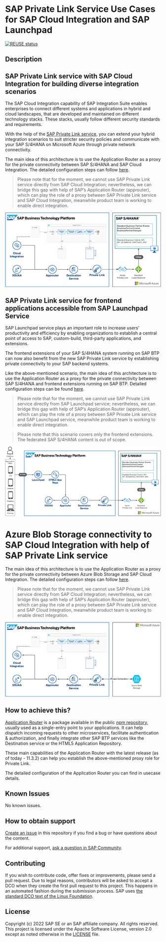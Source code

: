 # SAP Private Link Service Use Cases for SAP Cloud Integration and SAP Launchpad  

[![REUSE status](https://api.reuse.software/badge/github.com/SAP-samples/btp-privatelink-approuter)](https://api.reuse.software/info/github.com/SAP-samples/btp-privatelink-approuter)

## Description

## SAP Private Link service with SAP Cloud Integration for building diverse integration scenarios

The SAP Cloud Integration capability of SAP Integration Suite enables enterprises to connect different systems and applications in hybrid and cloud landscapes, that are developed and maintained on different technology stacks. These stacks, usually follow different security standards and requirements. 

With the help of the [SAP Private Link service](https://help.sap.com/docs/PRIVATE_LINK?locale=en-US), you can extend your hybrid integration scenarios to suit stricter security policies and communicate with your SAP S/4HANA on Microsoft Azure through private network connectivity. 

The main idea of this architecture is to use the Application Router as a proxy for the private connectivity between SAP S/4HANA and SAP Cloud Integration. The detailed configuration steps can follow [here](approuter-cloud-integration/).

>Please note that for the moment, we cannot use SAP Private Link service directly from SAP Cloud Integration; nevertheless, we can bridge this gap with help of SAP’s Application Router (approuter), which can play the role of a proxy between SAP Private Link service and SAP Cloud Integration, meanwhile product team is working to enable direct integration.

![solution diagram](./img/approuter-cloudintegration.png)


## SAP Private Link service for frontend applications accessible from SAP Launchpad Service 

SAP Launchpad service plays an important role to increase users’ productivity and efficiency by enabling organizations to establish a central point of access to SAP, custom-build, third-party applications, and extensions.  

The frontend extensions of your SAP S/4HANA system running on SAP BTP can now also benefit from the new SAP Private Link service by establishing private connectivity to your SAP backend systems.  

Like the above-mentioned scenario, the main idea of this architecture is to use the Application Router as a proxy for the private connectivity between SAP S/4HANA and frontend extensions running on SAP BTP. Detailed configuration steps can be found [here](approuter-launchpad/).

>Please note that for the moment, we cannot use SAP Private Link service directly from SAP Launchpad service; nevertheless, we can bridge this gap with help of SAP’s Application Router (approuter), which can play the role of a proxy between SAP Private Link service and SAP Launchpad service, meanwhile product team is working to enable direct integration.

>Please note that this scenario covers only the frontend extensions. The federated SAP S/4HANA content is out of scope.

![solution diagram](./img/approuter-launchpad.png)


# Azure Blob Storage connectivity to SAP Cloud Integration with help of SAP Private Link service

The main idea of this architecture is to use the Application Router as a proxy for the private connectivity between Azure Blob Storage and SAP Cloud Integration. The detailed configuration steps can follow [here](azure-blob-approuter-cloud-integration/).

>Please note that for the moment, we cannot use SAP Private Link service directly from SAP Cloud Integration; nevertheless, we can bridge this gap with help of SAP’s Application Router (approuter), which can play the role of a proxy between SAP Private Link service and SAP Cloud Integration, meanwhile product team is working to enable direct integration.

![solution diagram](./img/azure-blob-cloud-integration.png)


## How to achieve this?  
 
[Application Router](https://help.sap.com/docs/BTP/65de2977205c403bbc107264b8eccf4b/01c5f9ba7d6847aaaf069d153b981b51.html?locale=en-US) is a package available in the public [npm repository](https://www.npmjs.com/package/@sap/approuter), usually used as a single-entry point to your applications. It can help dispatch incoming requests to other microservices, facilitate authentication & authorization, and finally integrate other SAP BTP services like the Destination service or the HTML5 Application Repository.  

These main capabilities of the Application Router with the latest release (as of today - 11.3.2) can help you establish the above-mentioned proxy role for Private Link.  

The detailed configuration of the Application Router you can find in usecase details.



## Known Issues
No known issues.

## How to obtain support
[Create an issue](https://github.com/SAP-samples/<repository-name>/issues) in this repository if you find a bug or have questions about the content.
 
For additional support, [ask a question in SAP Community](https://answers.sap.com/questions/ask.html).

## Contributing
If you wish to contribute code, offer fixes or improvements, please send a pull request. Due to legal reasons, contributors will be asked to accept a DCO when they create the first pull request to this project. This happens in an automated fashion during the submission process. SAP uses [the standard DCO text of the Linux Foundation](https://developercertificate.org/).

## License
Copyright (c) 2022 SAP SE or an SAP affiliate company. All rights reserved. This project is licensed under the Apache Software License, version 2.0 except as noted otherwise in the [LICENSE](LICENSE) file.
